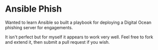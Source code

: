 # Ansible Phish
Wanted to learn Ansible so built a playbook for deploying a Digital Ocean phishing server for engagements.

It isn't perfect but for myself it appears to work very well.
Feel free to fork and extend it, then submit a pull request if you wish.
